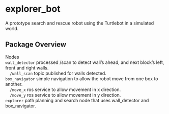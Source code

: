 # explorer_bot
A prototype search and rescue robot using the Turtlebot in a simulated world.

## Package Overview
Nodes <br/>
`wall_detector` processed /scan to detect wall’s ahead, and next block’s left, front and right walls.<br/>
&emsp;`/wall_scan` topic published for walls detected.<br>
`box_navigator` simple navigation to allow the robot move from one box to another. <br/>
&emsp;`/move_x` ros service to allow movement in x direction.<br/>
&emsp;`/move_y` ros service to allow movement in y direction.<br/>
`explorer` path planning and search node that uses wall_detector and box_navigator. <br/>			
